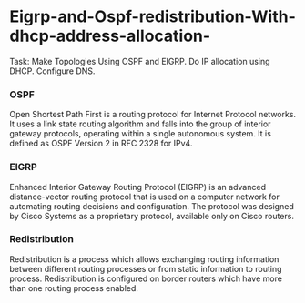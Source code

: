 # Eigrp-and-Ospf-redistribution-With-dhcp-address-allocation-
Task: Make Topologies Using OSPF and EIGRP. Do IP allocation using DHCP. Configure DNS.

### OSPF
Open Shortest Path First is a routing protocol for Internet Protocol networks. It uses a link state routing algorithm and falls into the group of interior gateway protocols, operating within a single autonomous system. It is defined as OSPF Version 2 in RFC 2328 for IPv4.

### EIGRP 
Enhanced Interior Gateway Routing Protocol (EIGRP) is an advanced distance-vector routing protocol that is used on a computer network for automating routing decisions and configuration. The protocol was designed by Cisco Systems as a proprietary protocol, available only on Cisco routers.

### Redistribution
Redistribution is a process which allows exchanging routing information between different routing processes or from static information to routing process. Redistribution is configured on border routers which have more than one routing process enabled.
